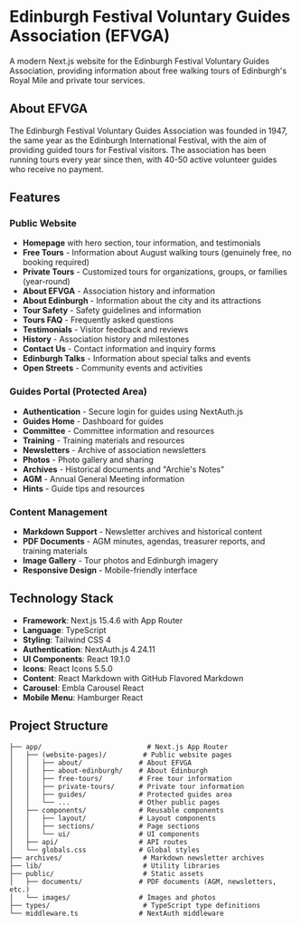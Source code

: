 # Edinburgh Festival Voluntary Guides Association (EFVGA)

A modern Next.js website for the Edinburgh Festival Voluntary Guides Association, providing information about free walking tours of Edinburgh's Royal Mile and private tour services.

## About EFVGA

The Edinburgh Festival Voluntary Guides Association was founded in 1947, the same year as the Edinburgh International Festival, with the aim of providing guided tours for Festival visitors. The association has been running tours every year since then, with 40-50 active volunteer guides who receive no payment.

## Features

### Public Website

- **Homepage** with hero section, tour information, and testimonials
- **Free Tours** - Information about August walking tours (genuinely free, no booking required)
- **Private Tours** - Customized tours for organizations, groups, or families (year-round)
- **About EFVGA** - Association history and information
- **About Edinburgh** - Information about the city and its attractions
- **Tour Safety** - Safety guidelines and information
- **Tours FAQ** - Frequently asked questions
- **Testimonials** - Visitor feedback and reviews
- **History** - Association history and milestones
- **Contact Us** - Contact information and inquiry forms
- **Edinburgh Talks** - Information about special talks and events
- **Open Streets** - Community events and activities

### Guides Portal (Protected Area)

- **Authentication** - Secure login for guides using NextAuth.js
- **Guides Home** - Dashboard for guides
- **Committee** - Committee information and resources
- **Training** - Training materials and resources
- **Newsletters** - Archive of association newsletters
- **Photos** - Photo gallery and sharing
- **Archives** - Historical documents and "Archie's Notes"
- **AGM** - Annual General Meeting information
- **Hints** - Guide tips and resources

### Content Management

- **Markdown Support** - Newsletter archives and historical content
- **PDF Documents** - AGM minutes, agendas, treasurer reports, and training materials
- **Image Gallery** - Tour photos and Edinburgh imagery
- **Responsive Design** - Mobile-friendly interface

## Technology Stack

- **Framework**: Next.js 15.4.6 with App Router
- **Language**: TypeScript
- **Styling**: Tailwind CSS 4
- **Authentication**: NextAuth.js 4.24.11
- **UI Components**: React 19.1.0
- **Icons**: React Icons 5.5.0
- **Content**: React Markdown with GitHub Flavored Markdown
- **Carousel**: Embla Carousel React
- **Mobile Menu**: Hamburger React

## Project Structure

```
├── app/                          # Next.js App Router
│   ├── (website-pages)/         # Public website pages
│   │   ├── about/              # About EFVGA
│   │   ├── about-edinburgh/    # About Edinburgh
│   │   ├── free-tours/         # Free tour information
│   │   ├── private-tours/      # Private tour information
│   │   ├── guides/             # Protected guides area
│   │   └── ...                 # Other public pages
│   ├── components/             # Reusable components
│   │   ├── layout/             # Layout components
│   │   ├── sections/           # Page sections
│   │   └── ui/                 # UI components
│   ├── api/                    # API routes
│   └── globals.css             # Global styles
├── archives/                    # Markdown newsletter archives
├── lib/                         # Utility libraries
├── public/                      # Static assets
│   ├── documents/              # PDF documents (AGM, newsletters, etc.)
│   └── images/                 # Images and photos
├── types/                       # TypeScript type definitions
└── middleware.ts               # NextAuth middleware
```
